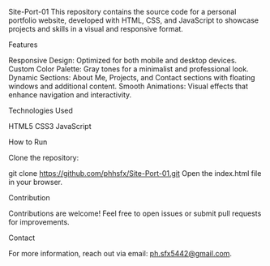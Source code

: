 Site-Port-01
This repository contains the source code for a personal portfolio website, developed with HTML, CSS, and JavaScript to showcase projects and skills in a visual and responsive format.

Features

Responsive Design: Optimized for both mobile and desktop devices.
Custom Color Palette: Gray tones for a minimalist and professional look.
Dynamic Sections: About Me, Projects, and Contact sections with floating windows and additional content.
Smooth Animations: Visual effects that enhance navigation and interactivity.

Technologies Used

HTML5
CSS3
JavaScript

How to Run

Clone the repository:

git clone https://github.com/phhsfx/Site-Port-01.git
Open the index.html file in your browser.

Contribution

Contributions are welcome! Feel free to open issues or submit pull requests for improvements.

Contact

For more information, reach out via email: ph.sfx5442@gmail.com.

